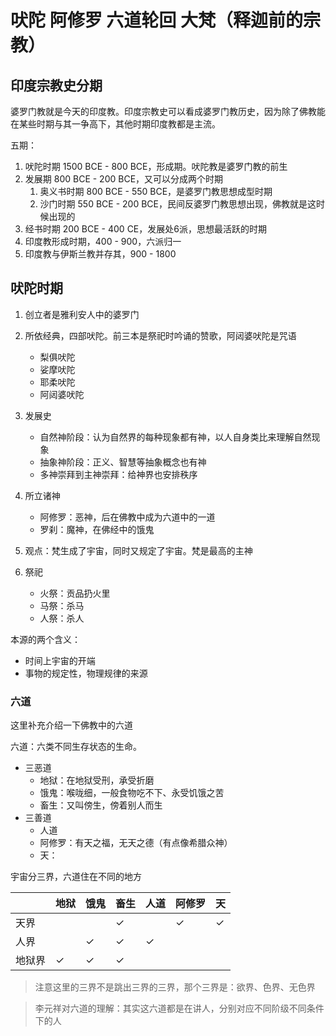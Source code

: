 # 吠陀 阿修罗 六道轮回 大梵（释迦前的宗教）

## 印度宗教史分期

婆罗门教就是今天的印度教。印度宗教史可以看成婆罗门教历史，因为除了佛教能在某些时期与其一争高下，其他时期印度教都是主流。

五期：

1. 吠陀时期 1500 BCE - 800 BCE，形成期。吠陀教是婆罗门教的前生
2. 发展期 800 BCE - 200 BCE，又可以分成两个时期
    1. 奥义书时期 800 BCE - 550 BCE，是婆罗门教思想成型时期
    2. 沙门时期 550 BCE - 200 BCE，民间反婆罗门教思想出现，佛教就是这时候出现的
3. 经书时期 200 BCE - 400 CE，发展处6派，思想最活跃的时期
4. 印度教形成时期，400 - 900，六派归一
5. 印度教与伊斯兰教并存其，900 - 1800

## 吠陀时期

1. 创立者是雅利安人中的婆罗门
2. 所依经典，四部吠陀。前三本是祭祀时吟诵的赞歌，阿闼婆吠陀是咒语
    - 梨俱吠陀
    - 娑摩吠陀
    - 耶柔吠陀
    - 阿闼婆吠陀
3. 发展史
    - 自然神阶段：认为自然界的每种现象都有神，以人自身类比来理解自然现象
    - 抽象神阶段：正义、智慧等抽象概念也有神
    - 多神崇拜到主神崇拜：给神界也安排秩序

4. 所立诸神
    - 阿修罗：恶神，后在佛教中成为六道中的一道
    - 罗刹：魔神，在佛经中的饿鬼

5. 观点：梵生成了宇宙，同时又规定了宇宙。梵是最高的主神

6. 祭祀
    - 火祭：贡品扔火里
    - 马祭：杀马
    - 人祭：杀人

本源的两个含义：

- 时间上宇宙的开端
- 事物的规定性，物理规律的来源

### 六道

这里补充介绍一下佛教中的六道

六道：六类不同生存状态的生命。

- 三恶道
    - 地狱：在地狱受刑，承受折磨
    - 饿鬼：喉咙细，一般食物吃不下、永受饥饿之苦
    - 畜生：又叫傍生，傍着别人而生
- 三善道
    - 人道
    - 阿修罗：有天之福，无天之德（有点像希腊众神）
    - 天：

宇宙分三界，六道住在不同的地方

||地狱|饿鬼|畜生|人道|阿修罗|天|
|-|-|-|-|-|-|-|
|天界|||&check;||&check;|&check;|
|人界||&check;|&check;|&check;||
|地狱界|&check;|&check;|&check;|||

> 注意这里的三界不是跳出三界的三界，那个三界是：欲界、色界、无色界

> 李元祥对六道的理解：其实这六道都是在讲人，分别对应不同阶级不同条件下的人
